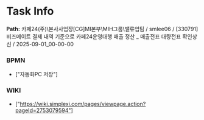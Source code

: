 # Task Info

**Path:** 카페24(주)\본사사업장\[CG]MI본부\MIH그룹\밸류업팀 / smlee06 / [330791] 비즈메이트 결제 내역 기준으로 카페24운영대행 매출 정산 _ 매출전표 대량전표 확인상신 / 2025-09-01_00-00-00

### BPMN
- ["자동화PC 저장"]

### WIKI
- ["https://wiki.simplexi.com/pages/viewpage.action?pageId=2753079594"]

